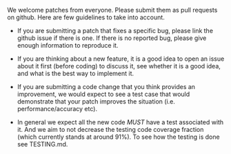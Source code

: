 We welcome patches from everyone. Please submit them as pull requests on github.
Here are few guidelines to take into account.

* If you are submitting a patch that fixes a specific bug, please link the github issue if there is one. If there is no reported bug, please give enough information to reproduce it.

* If you are thinking about a new feature, it is a good idea to open an issue about it first (before coding) to discuss it, see whether it is a good idea, and what is the best way to implement it.

* If you are submitting a code change that you think provides an improvement, we would expect to see a test case that would demonstrate that your patch improves the situation (i.e. performance/accuracy etc).

* In general we expect all the new code *MUST* have a test associated with it. And we aim to not decrease the testing code coverage fraction (which currently stands at around 91%). To see how the testing is done see TESTING.md.




